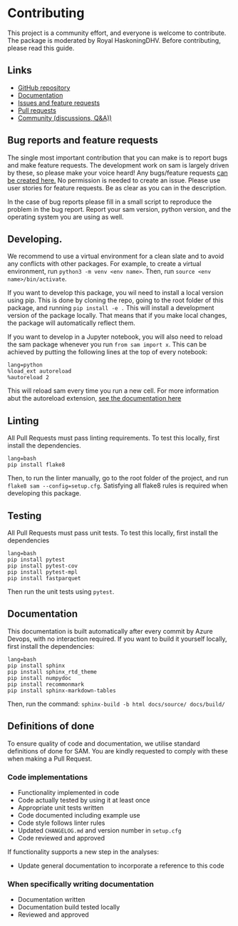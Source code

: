 # Contributing

This project is a community effort, and everyone is welcome to contribute. The package is moderated by Royal HaskoningDHV. Before contributing, please read this guide.

## Links

- [GitHub repository](https://github.com/RoyalHaskoningDHV/sam)
- [Documentation](https://samdocs.digitalapps.royalhaskoningdhv.com)
- [Issues and feature requests](https://github.com/RoyalHaskoningDHV/sam/issues)
- [Pull requests](https://github.com/RoyalHaskoningDHV/sam/pulls)
- [Community (discussions, Q&A))](https://github.com/RoyalHaskoningDHV/sam/discussions)


## Bug reports and feature requests

The single most important contribution that you can make is to report bugs and make feature requests. The development work on sam is largely driven by these, so please make your voice heard! Any bugs/feature requests [can be created here.](https://github.com/RoyalHaskoningDHV/sam/issues) No permission is needed to create an issue. Please use user stories for feature requests. Be as clear as you can in the description. 

In the case of bug reports please fill in a small script to reproduce the problem in the bug report. Report your sam version, python version, and the operating system you are using as well.

## Developing.

We recommend to use a virtual environment for a clean slate and to avoid any conflicts with other packages. For example, to create a virtual environment, run `python3 -m venv <env name>`. Then, run `source <env name>/bin/activate`.

If you want to develop this package, you wil need to install a local version using pip. This is done by cloning the repo, going to the root folder of this package, and running `pip install -e .` This will install a development version of the package locally. That means that if you make local changes, the package will automatically reflect them. 

If you want to develop in a Jupyter notebook, you will also need to reload the sam package whenever you run `from sam import x`. This can be achieved by putting the following lines at the top of every notebook:

```
lang=python
%load_ext autoreload
%autoreload 2
```

This will reload sam every time you run a new cell. For more information abut the autoreload extension, [see the documentation here](https://ipython.org/ipython-doc/3/config/extensions/autoreload.html)

## Linting

All Pull Requests must pass linting requirements. To test this locally, first install the dependencies.

```
lang=bash
pip install flake8
```

Then, to run the linter manually, go to the root folder of the project, and run `flake8 sam --config=setup.cfg`. Satisfying all flake8 rules is required when developing this package.

## Testing

All Pull Requests must pass unit tests. To test this locally, first install the dependencies

```
lang=bash
pip install pytest
pip install pytest-cov
pip install pytest-mpl
pip install fastparquet
```

Then run the unit tests using `pytest`.

## Documentation

This documentation is built automatically after every commit by Azure Devops, with no interaction required. If you want to build it yourself locally, first install the dependencies:

```
lang=bash
pip install sphinx
pip install sphinx_rtd_theme
pip install numpydoc
pip install recommonmark
pip install sphinx-markdown-tables
```

Then, run the command: `sphinx-build -b html docs/source/ docs/build/`

## Definitions of done
To ensure quality of code and documentation, we utilise standard definitions of done for SAM. You are kindly requested to comply with these when making a Pull Request.

### Code implementations

* Functionality implemented in code
* Code actually tested by using it at least once
* Appropriate unit tests written
* Code documented including example use
* Code style follows linter rules
* Updated `CHANGELOG.md` and version number in `setup.cfg`
* Code reviewed and approved

If functionality supports a new step in the analyses:

* Update general documentation to incorporate a reference to this code

### When specifically writing documentation

* Documentation written
* Documentation build tested locally
* Reviewed and approved
